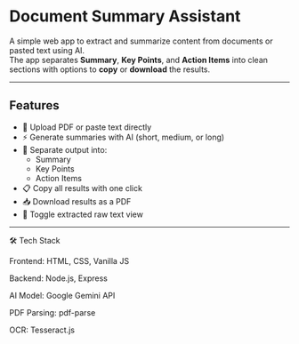 # Document Summary Assistant

A simple web app to extract and summarize content from documents or pasted text using AI.  
The app separates **Summary**, **Key Points**, and **Action Items** into clean sections with options to **copy** or **download** the results.

---

## Features
- 📄 Upload PDF or paste text directly  
- ⚡ Generate summaries with AI (short, medium, or long)  
- 📌 Separate output into:
  - Summary
  - Key Points
  - Action Items
- 📋 Copy all results with one click  
- 📥 Download results as a PDF  
- 🔄 Toggle extracted raw text view  

---



🛠️ Tech Stack

Frontend: HTML, CSS, Vanilla JS

Backend: Node.js, Express

AI Model: Google Gemini API

PDF Parsing: pdf-parse

OCR: Tesseract.js